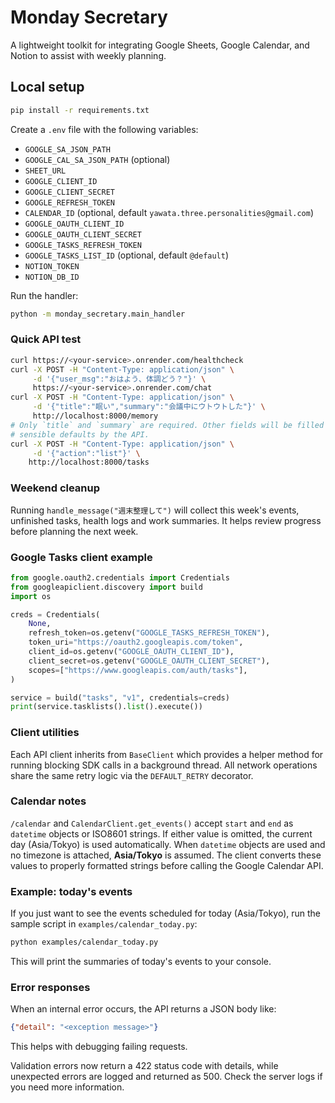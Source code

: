 # Monday Secretary

A lightweight toolkit for integrating Google Sheets, Google Calendar, and Notion to assist with weekly planning.

## Local setup

```bash
pip install -r requirements.txt
```

Create a `.env` file with the following variables:

- `GOOGLE_SA_JSON_PATH`
- `GOOGLE_CAL_SA_JSON_PATH` (optional)
- `SHEET_URL`
- `GOOGLE_CLIENT_ID`
- `GOOGLE_CLIENT_SECRET`
- `GOOGLE_REFRESH_TOKEN`
- `CALENDAR_ID` (optional, default `yawata.three.personalities@gmail.com`)
- `GOOGLE_OAUTH_CLIENT_ID`
- `GOOGLE_OAUTH_CLIENT_SECRET`
- `GOOGLE_TASKS_REFRESH_TOKEN`
- `GOOGLE_TASKS_LIST_ID` (optional, default `@default`)
- `NOTION_TOKEN`
- `NOTION_DB_ID`

Run the handler:

```bash
python -m monday_secretary.main_handler
```

### Quick API test

```bash
curl https://<your-service>.onrender.com/healthcheck
curl -X POST -H "Content-Type: application/json" \
     -d '{"user_msg":"おはよう、体調どう？"}' \
     https://<your-service>.onrender.com/chat
curl -X POST -H "Content-Type: application/json" \
     -d '{"title":"眠い","summary":"会議中にウトウトした"}' \
     http://localhost:8000/memory
# Only `title` and `summary` are required. Other fields will be filled with
# sensible defaults by the API.
curl -X POST -H "Content-Type: application/json" \
     -d '{"action":"list"}' \
    http://localhost:8000/tasks
```

### Weekend cleanup

Running `handle_message("週末整理して")` will collect this week's events,
unfinished tasks, health logs and work summaries. It helps review progress
before planning the next week.

### Google Tasks client example

```python
from google.oauth2.credentials import Credentials
from googleapiclient.discovery import build
import os

creds = Credentials(
    None,
    refresh_token=os.getenv("GOOGLE_TASKS_REFRESH_TOKEN"),
    token_uri="https://oauth2.googleapis.com/token",
    client_id=os.getenv("GOOGLE_OAUTH_CLIENT_ID"),
    client_secret=os.getenv("GOOGLE_OAUTH_CLIENT_SECRET"),
    scopes=["https://www.googleapis.com/auth/tasks"],
)

service = build("tasks", "v1", credentials=creds)
print(service.tasklists().list().execute())
```

### Client utilities

Each API client inherits from `BaseClient` which provides a helper
method for running blocking SDK calls in a background thread. All network
operations share the same retry logic via the `DEFAULT_RETRY` decorator.

### Calendar notes

`/calendar` and `CalendarClient.get_events()` accept `start` and `end` as
`datetime` objects or ISO8601 strings.  If either value is omitted, the current
day (Asia/Tokyo) is used automatically.  When `datetime` objects are used and no
timezone is attached, **Asia/Tokyo** is assumed.
The client converts these values to properly formatted strings before calling the Google Calendar API.

### Example: today's events

If you just want to see the events scheduled for today (Asia/Tokyo), run the sample script in `examples/calendar_today.py`:

```bash
python examples/calendar_today.py
```

This will print the summaries of today's events to your console.

### Error responses

When an internal error occurs, the API returns a JSON body like:

```json
{"detail": "<exception message>"}
```

This helps with debugging failing requests.

Validation errors now return a 422 status code with details, while unexpected
errors are logged and returned as 500. Check the server logs if you need more
information.
